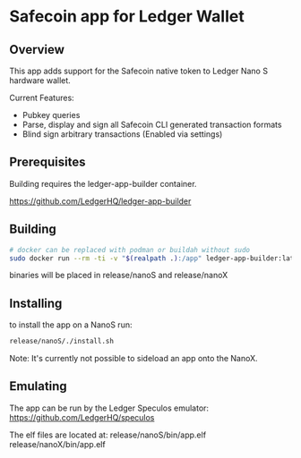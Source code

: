# Safecoin app for Ledger Wallet

## Overview

This app adds support for the Safecoin native token to Ledger Nano S hardware wallet.

Current Features:
- Pubkey queries
- Parse, display and sign all Safecoin CLI generated transaction formats
- Blind sign arbitrary transactions (Enabled via settings)

## Prerequisites

Building requires the ledger-app-builder container.

https://github.com/LedgerHQ/ledger-app-builder

## Building

```bash
# docker can be replaced with podman or buildah without sudo
sudo docker run --rm -ti -v "$(realpath .):/app" ledger-app-builder:latest ./build.sh
```

binaries will be placed in release/nanoS and release/nanoX

## Installing

to install the app on a NanoS run:

```bash
release/nanoS/./install.sh
```

Note: It's currently not possible to sideload an app onto the NanoX.

## Emulating

The app can be run by the Ledger Speculos emulator:
https://github.com/LedgerHQ/speculos

The elf files are located at:
release/nanoS/bin/app.elf
release/nanoX/bin/app.elf
